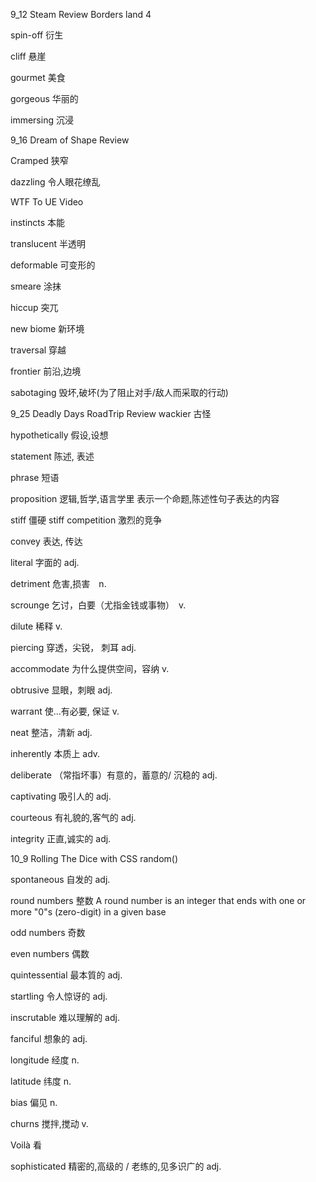 9_12 Steam Review Borders land 4

spin-off 衍生

cliff 悬崖

gourmet 美食

gorgeous 华丽的

immersing 沉浸

9_16 Dream of Shape Review

Cramped 狭窄

dazzling 令人眼花缭乱

WTF To UE Video

instincts 本能

translucent 半透明

deformable 可变形的

smeare 涂抹

hiccup 突兀

new biome 新环境

traversal 穿越

frontier 前沿,边境

sabotaging 毁坏,破坏(为了阻止对手/敌人而采取的行动)

9_25 Deadly Days RoadTrip Review
wackier 古怪

hypothetically 假设,设想

statement 陈述, 表述

phrase 短语

proposition 逻辑,哲学,语言学里 表示一个命题,陈述性句子表达的内容

stiff  僵硬     stiff competition 激烈的竞争

convey 表达, 传达

literal 字面的 adj.

detriment  危害,损害　n.

scrounge 乞讨，白要（尤指金钱或事物）　v.

dilute 稀释 v.

piercing 穿透，尖锐， 刺耳 adj.

accommodate  为什么提供空间，容纳  v.

obtrusive  显眼，刺眼 adj.

warrant 使...有必要, 保证 v.

neat  整洁，清新 adj.

inherently 本质上 adv.

deliberate （常指坏事）有意的，蓄意的/  沉稳的  adj.

captivating 吸引人的  adj.

courteous  有礼貌的,客气的 adj.

integrity 正直,诚实的 adj.

10_9 Rolling The Dice with CSS random()

spontaneous 自发的 adj.

round numbers 整数  A round number is an integer that ends with one or more "0"s (zero-digit) in a given base

odd numbers 奇数

even numbers 偶数


quintessential 最本質的 adj.

startling 令人惊讶的 adj.

inscrutable 难以理解的 adj.

fanciful 想象的 adj.

longitude  经度 n.

latitude   纬度 n.

bias 偏见 n.

churns 搅拌,搅动 v.

Voilà 看

sophisticated  精密的,高级的 / 老练的,见多识广的 adj.